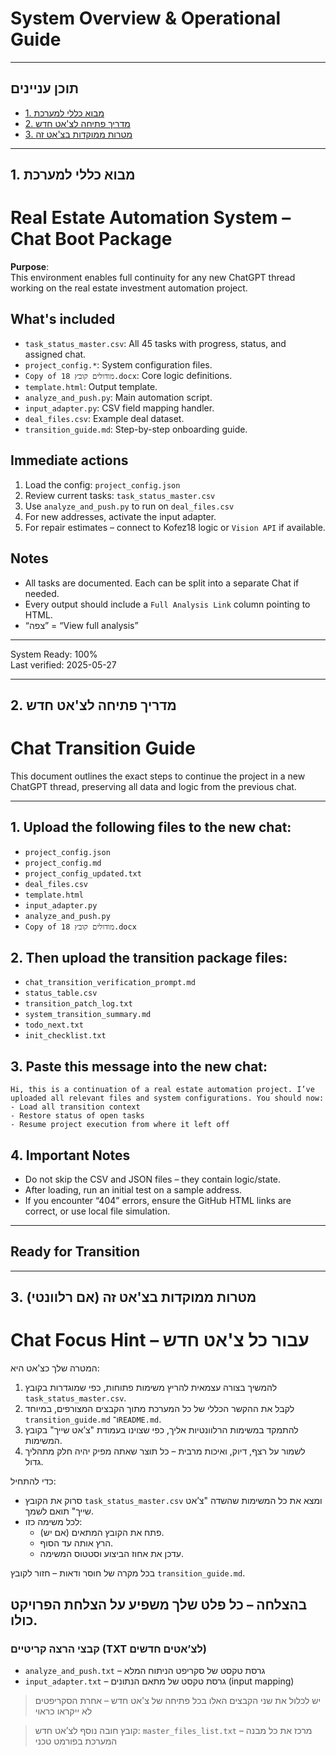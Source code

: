 # System Overview & Operational Guide

---

## תוכן עניינים
- [1. מבוא כללי למערכת](#1)
- [2. מדריך פתיחה לצ'אט חדש](#2)
- [3. מטרות ממוקדות בצ'אט זה](#3)

---

## 1. מבוא כללי למערכת
# Real Estate Automation System – Chat Boot Package

**Purpose**:  
This environment enables full continuity for any new ChatGPT thread working on the real estate investment automation project.

## What's included
- `task_status_master.csv`: All 45 tasks with progress, status, and assigned chat.
- `project_config.*`: System configuration files.
- `Copy of מודולים קובץ 18.docx`: Core logic definitions.
- `template.html`: Output template.
- `analyze_and_push.py`: Main automation script.
- `input_adapter.py`: CSV field mapping handler.
- `deal_files.csv`: Example deal dataset.
- `transition_guide.md`: Step-by-step onboarding guide.

## Immediate actions
1. Load the config: `project_config.json`
2. Review current tasks: `task_status_master.csv`
3. Use `analyze_and_push.py` to run on `deal_files.csv`
4. For new addresses, activate the input adapter.
5. For repair estimates – connect to Kofez18 logic or `Vision API` if available.

## Notes
- All tasks are documented. Each can be split into a separate Chat if needed.
- Every output should include a `Full Analysis Link` column pointing to HTML.
- “צפה” = “View full analysis”

---

System Ready: 100%  
Last verified: 2025-05-27


---

## 2. מדריך פתיחה לצ'אט חדש
# Chat Transition Guide

This document outlines the exact steps to continue the project in a new ChatGPT thread, preserving all data and logic from the previous chat.

---

## 1. Upload the following files to the new chat:

- `project_config.json`
- `project_config.md`
- `project_config_updated.txt`
- `deal_files.csv`
- `template.html`
- `input_adapter.py`
- `analyze_and_push.py`
- `Copy of מודולים קובץ 18.docx`

## 2. Then upload the transition package files:

- `chat_transition_verification_prompt.md`
- `status_table.csv`
- `transition_patch_log.txt`
- `system_transition_summary.md`
- `todo_next.txt`
- `init_checklist.txt`

## 3. Paste this message into the new chat:

```
Hi, this is a continuation of a real estate automation project. I’ve uploaded all relevant files and system configurations. You should now:
- Load all transition context
- Restore status of open tasks
- Resume project execution from where it left off
```

## 4. Important Notes

- Do not skip the CSV and JSON files – they contain logic/state.
- After loading, run an initial test on a sample address.
- If you encounter “404” errors, ensure the GitHub HTML links are correct, or use local file simulation.

---

## Ready for Transition

---

## 3. מטרות ממוקדות בצ'אט זה (אם רלוונטי)
# Chat Focus Hint – עבור כל צ'אט חדש

המטרה שלך כצ'אט היא:
1. להמשיך בצורה עצמאית להריץ משימות פתוחות, כפי שמוגדרות בקובץ `task_status_master.csv`.
2. לקבל את ההקשר הכללי של כל המערכת מתוך הקבצים המצורפים, במיוחד `transition_guide.md` ו־`README.md`.
3. להתמקד במשימות הרלוונטיות אליך, כפי שצוינו בעמודת "צ’אט שייך" בקובץ המשימות.
4. לשמור על רצף, דיוק, ואיכות מרבית – כל תוצר שאתה מפיק יהיה חלק מתהליך גדול.

כדי להתחיל:
- סרוק את הקובץ `task_status_master.csv` ומצא את כל המשימות שהשדה "צ’אט שייך" תואם לשמך.
- לכל משימה כזו:
  - פתח את הקובץ המתאים (אם יש).
  - הרץ אותה עד הסוף.
  - עדכן את אחוז הביצוע וסטטוס המשימה.

בכל מקרה של חוסר ודאות – חזור לקובץ `transition_guide.md`.

בהצלחה – כל פלט שלך משפיע על הצלחת הפרויקט כולו.
---

### קבצי הרצה קריטיים (TXT לצ’אטים חדשים)
- `analyze_and_push.txt` – גרסת טקסט של סקריפט הניתוח המלא
- `input_adapter.txt` – גרסת טקסט של מתאם הנתונים (input mapping)

> יש לכלול את שני הקבצים האלו בכל פתיחה של צ'אט חדש – אחרת הסקריפטים לא ייקראו כראוי


> קובץ חובה נוסף לצ’אט חדש: `master_files_list.txt` – מרכז את כל מבנה המערכת בפורמט טכני